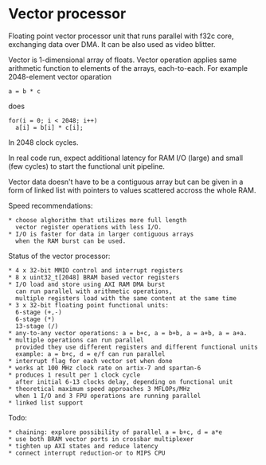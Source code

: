 # Vector processor

Floating point vector processor unit
that runs parallel with f32c core, 
exchanging data over DMA.
It can be also used as video blitter.

Vector is 1-dimensional array of floats.
Vector operation applies same arithmetic
function to elements of the arrays, each-to-each.
For example 2048-element vector oparation

    a = b * c

does

    for(i = 0; i < 2048; i++)
      a[i] = b[i] * c[i];

In 2048 clock cycles.

In real code run, expect additional latency
for RAM I/O (large) and small (few cycles) to
start the functional unit pipeline.

Vector data doesn't have to be a contiguous array
but can be given in a form of linked list with pointers
to values scattered accross the whole RAM. 

Speed recommendations:

    * choose alghorithm that utilizes more full length
      vector register operations with less I/O.
    * I/O is faster for data in larger contiguous arrays
      when the RAM burst can be used.

Status of the vector processor:

    * 4 x 32-bit MMIO control and interrupt registers
    * 8 x uint32_t[2048] BRAM based vector registers
    * I/O load and store using AXI RAM DMA burst
      can run parallel with arithmetic operations,
      multiple registers load with the same content at the same time
    * 3 x 32-bit floating point functional units: 
      6-stage (+,-)
      6-stage (*)
      13-stage (/)
    * any-to-any vector operations: a = b+c, a = b+b, a = a+b, a = a+a.
    * multiple operations can run parallel
      provided they use different registers and different functional units
      example: a = b+c, d = e/f can run parallel
    * interrupt flag for each vector set when done
    * works at 100 MHz clock rate on artix-7 and spartan-6
    * produces 1 result per 1 clock cycle
      after initial 6-13 clocks delay, depending on functional unit
    * theoretical maximum speed approaches 3 MFLOPs/MHz
      when 1 I/O and 3 FPU operations are running parallel
    * linked list support

Todo:

    * chaining: explore possibility of parallel a = b+c, d = a*e
    * use both BRAM vector ports in crossbar multiplexer
    * tighten up AXI states and reduce latency
    * connect interrupt reduction-or to MIPS CPU
